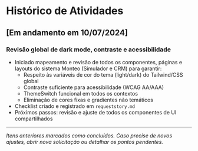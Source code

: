 # Histórico de Atividades

## [Em andamento em 10/07/2024]

### Revisão global de dark mode, contraste e acessibilidade
- Iniciado mapeamento e revisão de todos os componentes, páginas e layouts do sistema Monteo (Simulador e CRM) para garantir:
  - Respeito às variáveis de cor do tema (light/dark) do Tailwind/CSS global
  - Contraste suficiente para acessibilidade (WCAG AA/AAA)
  - ThemeSwitch funcional em todos os contextos
  - Eliminação de cores fixas e gradientes não temáticos
- Checklist criado e registrado em `requeststory.md`
- Próximos passos: revisão e ajuste de todos os componentes de UI compartilhados

---

*Itens anteriores marcados como concluídos. Caso precise de novos ajustes, abrir nova solicitação ou detalhar os pontos pendentes.* 